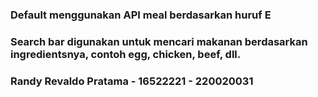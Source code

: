 ### Default menggunakan API meal berdasarkan huruf E

### Search bar digunakan untuk mencari makanan berdasarkan ingredientsnya, contoh egg, chicken, beef, dll.

### Randy Revaldo Pratama - 16522221 - 220020031